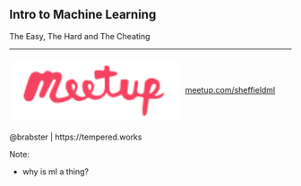 ## Intro to Machine Learning

The Easy, The Hard and The Cheating

<hr />

<img src="images/meetup.png" width="300px" style="vertical-align: middle; margin: 5px"/> [meetup.com/sheffieldml](https://meetup.com/sheffieldml)

<footer>@brabster | https://tempered.works</footer>

Note:
 - why is ml a thing?